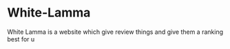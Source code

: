 # White-Lamma
White Lamma is a website which give review things and give them  a ranking best for u
